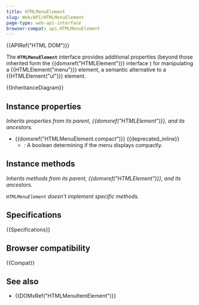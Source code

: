 ```yaml
---
title: HTMLMenuElement
slug: Web/API/HTMLMenuElement
page-type: web-api-interface
browser-compat: api.HTMLMenuElement
---
```


{{APIRef("HTML DOM")}}

The **`HTMLMenuElement`** interface provides additional properties (beyond those inherited form the {{domxref("HTMLElement")}} interface ) for manipulating a {{HTMLElement("menu")}} element, a semantic alternative to a {{HTMLElement("ul")}} element.

{{InheritanceDiagram}}


## Instance properties

_Inherits properties from its parent, {{domxref("HTMLElement")}}, and its ancestors._

- {{domxref("HTMLMenuElement.compact")}} {{deprecated_inline}}
  - : A boolean determining if the menu displays compactly.

## Instance methods

_Inherits methods from its parent, {{domxref("HTMLElement")}}, and its ancestors._

_`HTMLMenuElement` doesn't implement specific methods._

## Specifications

{{Specifications}}

## Browser compatibility

{{Compat}}

## See also

- {{DOMxRef("HTMLMenuItemElement")}}
